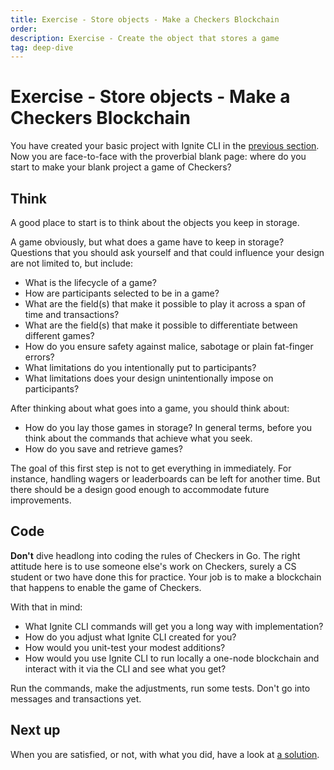 ```yaml
---
title: Exercise - Store objects - Make a Checkers Blockchain
order:
description: Exercise - Create the object that stores a game
tag: deep-dive
---
```


# Exercise - Store objects - Make a Checkers Blockchain

You have created your basic project with Ignite CLI in the [previous section](../4-my-own-chain/ignitecli.md). Now you are face-to-face with the proverbial blank page: where do you start to make your blank project a game of Checkers?

## Think

A good place to start is to think about the objects you keep in storage.

A game obviously, but what does a game have to keep in storage? Questions that you should ask yourself and that could influence your design are not limited to, but include:

* What is the lifecycle of a game?
* How are participants selected to be in a game?
* What are the field(s) that make it possible to play it across a span of time and transactions?
* What are the field(s) that make it possible to differentiate between different games?
* How do you ensure safety against malice, sabotage or plain fat-finger errors?
* What limitations do you intentionally put to participants?
* What limitations does your design unintentionally impose on participants?

After thinking about what goes into a game, you should think about:

* How do you lay those games in storage? In general terms, before you think about the commands that achieve what you seek.
* How do you save and retrieve games?

The goal of this first step is not to get everything in immediately. For instance, handling wagers or leaderboards can be left for another time. But there should be a design good enough to accommodate future improvements.

## Code

**Don't** dive headlong into coding the rules of Checkers in Go. The right attitude here is to use someone else's work on Checkers, surely a CS student or two have done this for practice. Your job is to make a blockchain that happens to enable the game of Checkers.

With that in mind:

* What Ignite CLI commands will get you a long way with implementation?
* How do you adjust what Ignite CLI created for you?
* How would you unit-test your modest additions?
* How would you use Ignite CLI to run locally a one-node blockchain and interact with it via the CLI and see what you get?

Run the commands, make the adjustments, run some tests. Don't go into messages and transactions yet.

## Next up

When you are satisfied, or not, with what you did, have a look at [a solution](../4-my-own-chain/stored-game.md).
